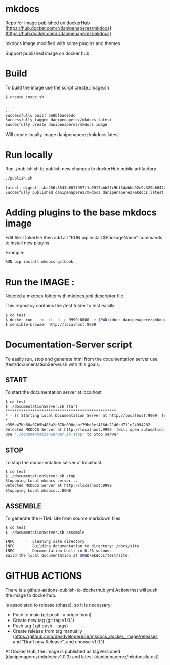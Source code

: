 # mkdocs

Repo for image published on dockerHub [https://hub.docker.com/r/danipenaperez/mkdocs](https://hub.docker.com/r/danipenaperez/mkdocs)

mkdocs image modified with some plugins and themes

Support published image on docker hub 

# Build 

To build the image use the script create_image.sh

```sh
$ create_image.sh

....
...
Successfully built be9bfbad95dc
Successfully tagged danipenaperez/mkdocs:latest
Succesfully create danipenaperez/mkdocs image

```
Will create locally  image danipenaperez/mkdocs latest 

# Run locally

Run ./publish.sh to publish new changes to dockerHub public artifactory
```sh
./publish.sh
..
latest: digest: sha256:5543b0017957f1c0917bbb27c9bf3dabbb92e9c329b68472530d99dfc779a5c6 size: 4299
Succesfully published danipenaperez/mkdocs danipenaperez/mkdocs:latest on docker hub
```
# Adding plugins to the base mkdocs image

Edit file .Dokerfile then add all "RUN pip install $PackageName" commands to install new plugins

Example:

```sh
RUN pip install mkdocs-gitbook
```

# Run the IMAGE :

Needed a mkdocs folder with mkdocs.yml descriptor file.

This repositoy contains the /test folder to test easilly:
```sh
$ cd test
$ docker run --rm -it -d -p 9999:8000 -v $PWD:/docs danipenaperez/mkdocs
$ sensible-browser http://localhost:9999
```

# Documentation-Server script

To easily run, stop and generate html from the documentation server use /test/documentationServer.sh with this goals:

## START

To start the documentation server at localhost

```sh
$ cd test
$ ./documentationServer.sh start
*************************************************
* - [[ Starting Local Documentation Server at http://localhost:9999  from sources o /home/dpena/development/workspaces/daniel/dockerhub/mkdocs/test ]]
* 
e356e47bb88a07b5b483a2c378e090eabf79bd8ef416dc2146cd711e24994282
Detected MKDOCS Server at http://localhost:9999  (will open automatically the browser)
Use './documentationServer.sh stop' to Stop server
```

## STOP

To stop the documentation server at localhost

```sh
$ cd test
$ ./documentationServer.sh stop
Stoppping Local mkdocs server...
Detected MKDOCS Server at http://localhost:9999
Stoppping Local mkdocs...DONE
```

## ASSEMBLE

To generate the HTML site from source markdown files

```sh
$ cd test
$ ./documentationServer.sh assemble

INFO     -  Cleaning site directory
INFO     -  Building documentation to directory: /docs/site
INFO     -  Documentation built in 0.26 seconds
Build the local documentation at $PWD/mkdocs/test/site.
```


# GITHUB ACTIONS

There is a github-actions-publish-to-dockerhub.yml Action that will push the image to dockerhub.

Is associated to release (phase), so it is necessary:
- Push to main  (git push -u origin main)
- Create new tag (git tag v1.0.1) 
- Push tag ( git push --tags)
- Create release from tag manually (https://github.com/deadveloper666/mkdocs_docker_image/releases  and "Draft new Release", and choose v1.0.1)

At Docker Hub, the image is published as tagVersioned (danipenaperez/mkdocs:v1.0.2) and latest (danipenaperez/mkdocs:latest)
